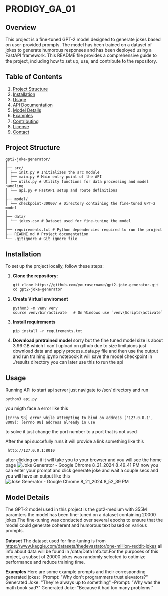 # PRODIGY_GA_01

## Overview
This project is a fine-tuned GPT-2 model designed to generate jokes based on user-provided prompts. The model has been trained on a dataset of jokes to generate humorous responses and has been deployed using a FastAPI framework. This README file provides a comprehensive guide to the project, including how to set up, use, and contribute to the repository.

## Table of Contents
1. [Project Structure](#project-structure)
2. [Installation](#installation)
3. [Usage](#usage)
4. [API Documentation](#api-documentation)
5. [Model Details](#model-details)
6. [Examples](#examples)
7. [Contributing](#contributing)
8. [License](#license)
9. [Contact](#contact)

## Project Structure
```
gpt2-joke-generator/
│
├── src/
│ ├── init.py # Initializes the src module
│ ├── main.py # Main entry point of the API
│ ├── utils.py # Utility functions for data processing and model handling
│ └── api.py # FastAPI setup and route definitions
│
├── model/
│ └── checkpoint-30000/ # Directory containing the fine-tuned GPT-2 model
│
├── data/
│ └── jokes.csv # Dataset used for fine-tuning the model
│
├── requirements.txt # Python dependencies required to run the project
├── README.md # Project documentation
└── .gitignore # Git ignore file
```
## Installation

To set up the project locally, follow these steps:

1. **Clone the repository:**
   ```
   git clone https://github.com/yourusername/gpt2-joke-generator.git
   cd gpt2-joke-generator
   ```
2. **Create Virtual enviroment**
   ```
   python3 -m venv venv
   source venv/bin/activate   # On Windows use `venv\Scripts\activate`
   ```
3. **Install requirements**
   ```
   pip install -r requirements.txt
   ```
4. **Download pretrained model** 
   sorry but the fine tuned model size is about 3.96 GB which I can't upload on
   github due to size limitaions just download data and apply process_data.py file
   and then use the output and run training.ipynb notebook it will save the model
   checkpoint  in ./results directory you can later use this to run the api

## Usage
   Running APi 
   to start api server just navigate to /scr/ directory and run
   ```
   python3 api.py
   ```
   you migth face a error like this
   ```
   [Errno 98] error while attempting to bind on address ('127.0.0.1', 8009): [errno 98] address already in use
   ```
   to solve  it just change the port number to a port that is not used 

   After the api succefully runs it will provide a link something like this
   ```
    http://127.0.0.1:8010
   ```
   after clicking on it it will take you to your browser and you will see the home page
   ![Joke Generator - Google Chrome 8_21_2024 8_49_41 PM](https://github.com/user-attachments/assets/6376e330-920b-41c7-8a80-e5eefa4a538e)
   now you can enter your prompt and click generate joke and wait a couple secs and you will have an output like this
   ![Joke Generator - Google Chrome 8_21_2024 8_52_39 PM](https://github.com/user-attachments/assets/d63a896c-7675-47ea-9e49-2f174700f545)
## Model Details
   The GPT-2 model used in this project is the gpt2-medium with 355M paramters the model has been fine-tuned on a dataset containing 20000 jokes.The fine-tuning was conducted 
   over several epochs to ensure that the model could generate coherent and humorous text based on various prompts.
   
   **Dataset**
   The dataset used for fine-tuning is from https://www.kaggle.com/datasets/thedevastator/one-million-reddit-jokes all info about data will be found 
   in /data/Data Info.txt.For the purposes of this project, a subset of 20000 jokes was randomly selected to optimize performance and reduce training time.
   
   **Examples**
   Here are some example prompts and their corresponding generated jokes:
   -Prompt: "Why don't programmers trust elevators?"
      Generated Joke: "They're always up to something"
   -Prompt: "Why was the math book sad?"
      Generated Joke: "Because it had too many problems."
